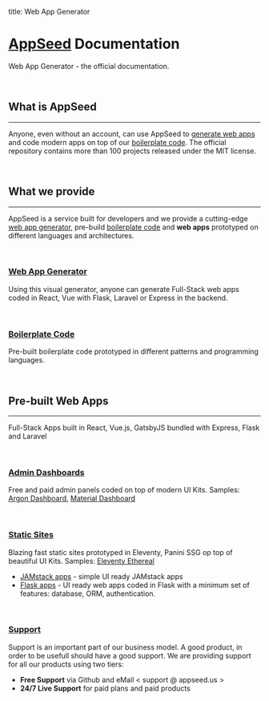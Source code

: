 
title: Web App Generator

# [AppSeed](https://appseed.us/) Documentation

Web App Generator - the official documentation.

<br />

## What is AppSeed
---

Anyone, even without an account, can use AppSeed to [generate web apps](/app-generator/) and code modern apps on top of our [boilerplate code](/boilerplate-code/). The official repository contains more than 100 projects released under the MIT license.

<br />

## What we provide
---

AppSeed is a service built for developers and we provide a cutting-edge [web app generator](/app-generator/), pre-build [boilerplate code](/boilerplate-code/) and **web apps** prototyped on different languages and architectures.

<br />

### [Web App Generator](/app-generator/)

Using this visual generator, anyone can generate Full-Stack web apps coded in React, Vue with Flask, Laravel or Express in the backend.

<br />

### [Boilerplate Code](/boilerplate-code/)

Pre-built boilerplate code prototyped in different patterns and programming languages.

<br />

## Pre-built Web Apps
---

Full-Stack Apps built in React, Vue.js, GatsbyJS bundled with Express, Flask and Laravel

<br />

### [Admin Dashboards](/admin-dashboards/)

Free and paid admin panels coded on top of modern UI Kits. Samples: [Argon Dashboard](/admin-dashboards/flask-boilerplate-dashboard-argon/), [Material Dashboard](/admin-dashboards/flask-dashboard-material/)


<br />

### [Static Sites](/static-site/)

Blazing fast static sites prototyped in Eleventy, Panini SSG op top of beautiful UI Kits. Samples: [Eleventy Ethereal](/static-site/eleventy-html5up-ethereal/)

- [JAMstack apps](/apps/jamstack/) - simple UI ready JAMstack apps
- [Flask apps](/apps/flask-apps/) - UI ready web apps coded in Flask with a minimum set of features: database, ORM, authentication.

<br />

### [Support](https://appseed.us/support)

Support is an important part of our business model. A good product, in order to be usefull should have a good support. We are providing support for all our products using two tiers: 

- **Free Support** via Github and eMail < support @ appseed.us >
- **24/7 Live Support** for paid plans and paid products 
